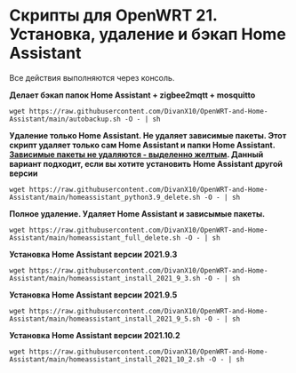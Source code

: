 # Скрипты для OpenWRT 21. Установка, удаление и бэкап Home Assistant 

Все действия выполняются через консоль.


__Делает бэкап папок Home Assistant + zigbee2mqtt + mosquitto__
```
wget https://raw.githubusercontent.com/DivanX10/OpenWRT-and-Home-Assistant/main/autobackup.sh -O - | sh
```

__Удаление только Home Assistant. Не удаляет зависимые пакеты. Этот скрипт удаляет только сам Home Assistant и папки Home Assistant. [Зависимые пакеты не удаляются - выделенно желтым](https://github.com/openlumi/homeassistant_on_openwrt/blob/21.02/ha_install.sh#L33-L182). Данный вариант подходит, если вы хотите установить Home Assistant другой версии__ 

```
wget https://raw.githubusercontent.com/DivanX10/OpenWRT-and-Home-Assistant/main/homeassistant_python3.9_delete.sh -O - | sh
```

__Полное удаление. Удаляет Home Assistant и зависымые пакеты.__
```
wget https://raw.githubusercontent.com/DivanX10/OpenWRT-and-Home-Assistant/main/homeassistant_full_delete.sh -O - | sh
```

__Установка Home Assistant версии 2021.9.3__
```
wget https://raw.githubusercontent.com/DivanX10/OpenWRT-and-Home-Assistant/main/homeassistant_install_2021_9_3.sh -O - | sh
```

__Установка Home Assistant версии 2021.9.5__
```
wget https://raw.githubusercontent.com/DivanX10/OpenWRT-and-Home-Assistant/main/homeassistant_install_2021_9_5.sh -O - | sh
```

__Установка Home Assistant версии 2021.10.2__
```
wget https://raw.githubusercontent.com/DivanX10/OpenWRT-and-Home-Assistant/main/homeassistant_install_2021_10_2.sh -O - | sh
```
